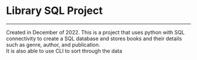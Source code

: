 # Library SQL Project
<hr>
Created in December of 2022. This is a project that uses python with SQL connectivity to create a SQL database and stores books and their details such as genre, author, and publication. <br>
It is also able to use CLI to sort through the data
